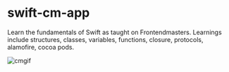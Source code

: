 # swift-cm-app
Learn the fundamentals of Swift as taught on Frontendmasters. Learnings include structures, classes, variables, functions, closure, protocols, alamofire, cocoa pods.


![cmgif](https://github.com/abrahamesparza/swift-cm-app/assets/21293669/6515ed21-3ad5-4bf9-9653-bbdadfff67f1)

